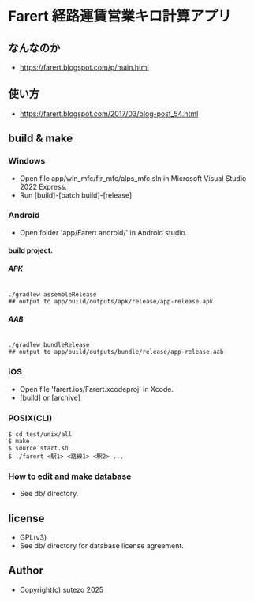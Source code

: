 # Farert 経路運賃営業キロ計算アプリ

## なんなのか
- https://farert.blogspot.com/p/main.html

## 使い方
- https://farert.blogspot.com/2017/03/blog-post_54.html

## build & make

### Windows
+ Open file app/win_mfc/fjr_mfc/alps_mfc.sln in Microsoft Visual Studio 2022 Express.
+ Run [build]-[batch build]-[release]

### Android
+ Open folder 'app/Farert.android/' in Android studio.

#### build project.

##### APK

```

./gradlew assembleRelease
## output to app/build/outputs/apk/release/app-release.apk
```

##### AAB

```

./gradlew bundleRelease
## output to app/build/outputs/bundle/release/app-release.aab
```

### iOS

+ Open file 'farert.ios/Farert.xcodeproj' in Xcode.
+ [build] or [archive]

### POSIX(CLI)

```
$ cd test/unix/all
$ make
$ source start.sh
$ ./farert <駅1> <路線1> <駅2> ...
```

### How to edit and make database

- See db/ directory.

## license

- GPL(v3)
- See db/ directory for database license agreement.

## Author

- Copyright(c) sutezo 2025

